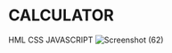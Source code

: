 # CALCULATOR
HML CSS JAVASCRIPT
![Screenshot (62)](https://user-images.githubusercontent.com/100075212/187353856-77297212-8b78-4dec-933b-535c5695ca0b.png)
